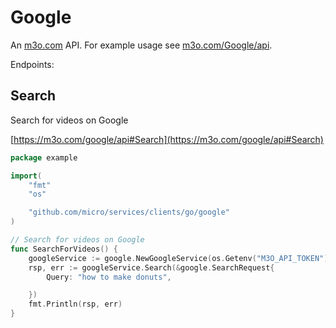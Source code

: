 # Google

An [m3o.com](https://m3o.com) API. For example usage see [m3o.com/Google/api](https://m3o.com/Google/api).

Endpoints:

## Search

Search for videos on Google


[https://m3o.com/google/api#Search](https://m3o.com/google/api#Search)

```go
package example

import(
	"fmt"
	"os"

	"github.com/micro/services/clients/go/google"
)

// Search for videos on Google
func SearchForVideos() {
	googleService := google.NewGoogleService(os.Getenv("M3O_API_TOKEN"))
	rsp, err := googleService.Search(&google.SearchRequest{
		Query: "how to make donuts",

	})
	fmt.Println(rsp, err)
}
```
